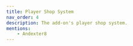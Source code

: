 ```yaml
---
title: Player Shop System
nav_order: 4
description: The add-on's player shop system.
mentions:
    - Andexter8
---
```


<template-Stub />

<!-- <template-Update details="a" />
<template-EmptySection />
<template-ExpandSection />
<template-IncompleteSection />
<template-MissingInformation />
<template-Stub />
<template-TooTechnical />
<template-WorkInProgress section="section" />
<msgbox mini />
<template-Shelved /> -->
